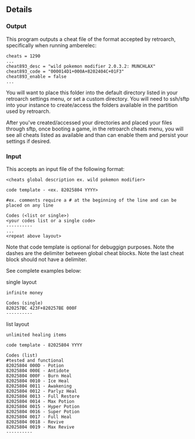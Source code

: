 ## Details

### Output
This program outputs a cheat file of the format accepted by retroarch, specifically when running amberelec:
```
cheats = 1290
...
cheat893_desc = "wild pokemon modifier 2.0.3.2: MUNCHLAX"
cheat893_code = "000014D1+000A+8202404C+01F3"
cheat893_enable = false
...
```

You will want to place this folder into the default directory listed in your retroarch settings menu, or set a custom directory.
You will need to ssh/sftp into your instance to create/access the folders available in the partition used by retroarch.

After you've created/accessed your directories and placed your files through sftp, once booting a game, in the retroarch cheats menu, you will see all cheats listed as available and than can enable them and persist your settings if desired.

### Input
This accepts an input file of the following format:
```
<cheats global description ex. wild pokemon modifier>

code template - <ex. 82025804 YYYY>

#ex. comments require a # at the beginning of the line and can be placed on any line

Codes (<list or single>)
<your codes list or a single code>
----------
...
<repeat above layout>
```

Note that code template is optional for debuggign purposes.
Note the dashes are the delimiter between global cheat blocks.
Note the last cheat block should not have a delimiter.

See complete examples below:

single layout
```
infinite money

Codes (single)
820257BC 423F+820257BE 000F
----------
```

list layout
```
unlimited healing items

code template - 82025804 YYYY

Codes (list)
#tested and functional
82025804 000D - Potion
82025804 000E - Antidote
82025804 000F - Burn Heal
82025804 0010 - Ice Heal
82025804 0011 - Awakening
82025804 0012 - Parlyz Heal
82025804 0013 - Full Restore
82025804 0014 - Max Potion
82025804 0015 - Hyper Potion
82025804 0016 - Super Potion
82025804 0017 - Full Heal
82025804 0018 - Revive
82025804 0019 - Max Revive
----------
```
